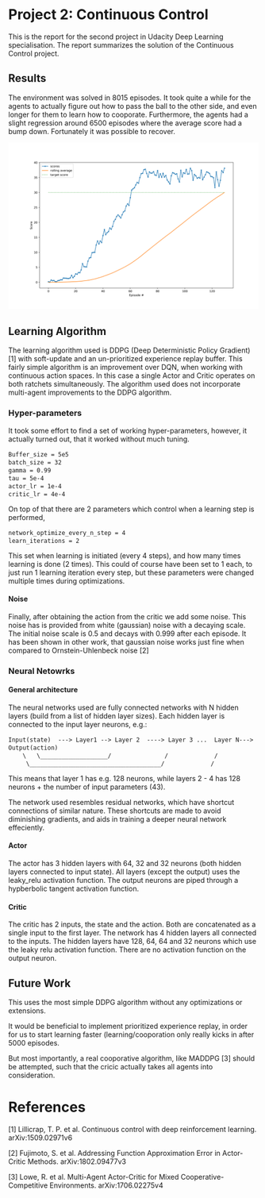 # Project 2: Continuous Control

This is the report for the second project in Udacity Deep Learning
specialisation. The report summarizes the solution of the Continuous Control project.

## Results

The environment was solved in 8015 episodes. It took quite a while for the
agents to actually figure out how to pass the ball to the other side, and even
longer for them to learn how to cooporate. Furthermore, the agents had a slight
regression around 6500 episodes where the average score had a bump down.
Fortunately it was possible to recover. 

![Scores](scores.png)

## Learning Algorithm

The learning algorithm used is DDPG (Deep Deterministic Policy Gradient) [1]
with soft-update and an un-prioritized experience replay buffer. This fairly
simple algorithm is an improvement over DQN, when working with continuous
action spaces. In this case a single Actor and Critic operates on both ratchets
simultaneously. The algorithm used does not incorporate multi-agent
improvements to the DDPG algorithm. 


### Hyper-parameters

It took some effort to find a set of working hyper-parameters, however, it
actually turned out, that it worked without much tuning.

	Buffer_size = 5e5
	batch_size = 32
	gamma = 0.99
	tau = 5e-4
	actor_lr = 1e-4
	critic_lr = 4e-4

On top of that there are 2 parameters which control when a learning step is performed, 

	network_optimize_every_n_step = 4
	learn_iterations = 2

This set when learning is initiated (every 4 steps), and how many times
learning is done (2 times). This could of course have been set to 1 each, to
just run 1 learning iteration every step, but these parameters were changed
multiple times during optimizations.

#### Noise

Finally, after obtaining the action from the critic we add some noise. This
noise has is provided from white (gaussian) noise with a decaying scale. The
initial noise scale is 0.5 and decays with 0.999 after each episode. It has been
shown in other work, that gaussian noise works just fine when compared to
Ornstein-Uhlenbeck noise [2]

### Neural Netowrks

#### General architecture

The neural networks used are fully connected networks with N hidden layers
(build from a list of hidden layer sizes). Each hidden layer is connected to
the input layer neurons, e.g.:

	Input(state)  ---> Layer1 --> Layer 2  ----> Layer 3 ...  Layer N---> Output(action)
	    \   \___________________/               /             /
	     \_____________________________________/	         /


This means that layer 1 has e.g. 128 neurons, while layers 2 - 4 has 128 neurons +
the number of input parameters (43). 

The network used resembles residual networks, which have shortcut
connections of similar nature. These shortcuts are made to avoid diminishing
gradients, and aids in training a deeper neural network effeciently.

#### Actor

The actor has 3 hidden layers with 64, 32 and 32 neurons (both hidden layers
connected to input state). All layers (except the output) uses the leaky_relu activation
function. The output neurons are piped through a hypberbolic tangent activation
function.

#### Critic

The critic has 2 inputs, the state and the action. Both are concatenated as a
single input to the first layer. The network has 4 hidden layers all connected
to the inputs. The hidden layers have 128, 64, 64 and 32 neurons which use the
leaky relu activation function. There are no activation function on the output neuron.

## Future Work

This uses the most simple DDPG algorithm without any optimizations or extensions. 

It would be beneficial to implement prioritized experience replay, in order for
us to start learning faster (learning/cooporation only really kicks in after
5000 episodes. 

But most importantly, a real cooporative algorithm, like MADDPG [3] should be
attempted, such that the cricic actually takes all agents into consideration.

# References

[1] Lillicrap, T. P. et al. Continuous control with deep reinforcement learning. arXiv:1509.02971v6

[2] Fujimoto, S. et al. Addressing Function Approximation Error in Actor-Critic Methods. arXiv:1802.09477v3

[3] Lowe, R. et al. Multi-Agent Actor-Critic for Mixed Cooperative-Competitive Environments.  arXiv:1706.02275v4
